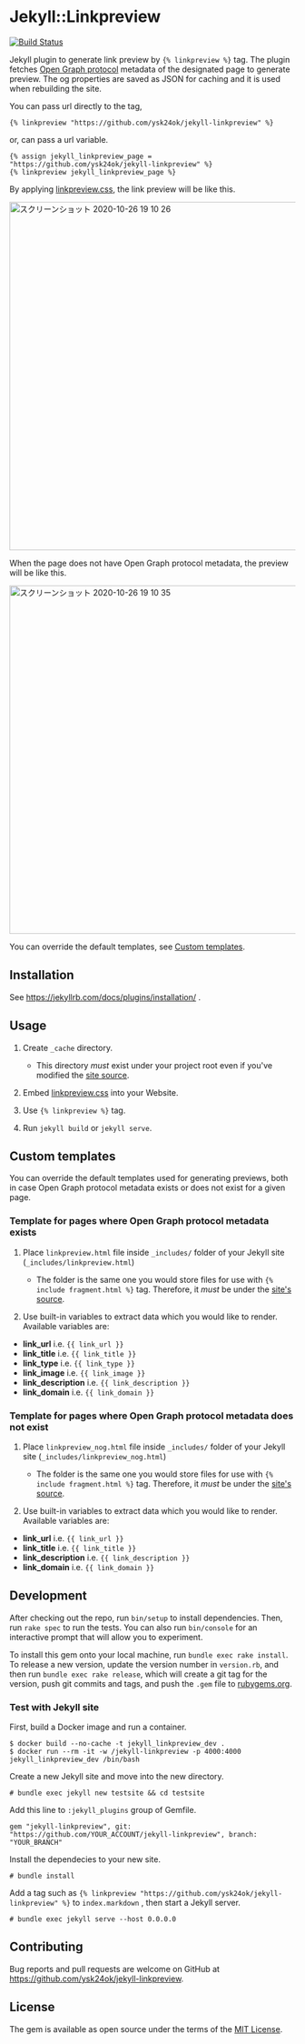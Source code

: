 # Jekyll::Linkpreview

[![Build Status](https://travis-ci.com/ysk24ok/jekyll-linkpreview.svg?branch=master)](https://travis-ci.com/ysk24ok/jekyll-linkpreview)

Jekyll plugin to generate link preview by `{% linkpreview %}` tag. The plugin fetches [Open Graph protocol](http://ogp.me/) metadata of the designated page to generate preview. The og properties are saved as JSON for caching and it is used when rebuilding the site.

You can pass url directly to the tag,

```
{% linkpreview "https://github.com/ysk24ok/jekyll-linkpreview" %}
```

or, can pass a url variable.

```
{% assign jekyll_linkpreview_page = "https://github.com/ysk24ok/jekyll-linkpreview" %}
{% linkpreview jekyll_linkpreview_page %}
```

By applying [linkpreview.css](assets/css/linkpreview.css), the link preview will be like this.

<img width="613" alt="スクリーンショット 2020-10-26 19 10 26" src="https://user-images.githubusercontent.com/3449164/97160548-db472f80-17bf-11eb-9cc2-383a076fb14d.png">

When the page does not have Open Graph protocol metadata, the preview will be like this.

<img width="613" alt="スクリーンショット 2020-10-26 19 10 35" src="https://user-images.githubusercontent.com/3449164/97160564-e00be380-17bf-11eb-8adb-55c2a07520f1.png">

You can override the default templates, see [Custom templates](#user-content-custom-templates).

## Installation

See https://jekyllrb.com/docs/plugins/installation/ .

## Usage

1. Create `_cache` directory.
   * This directory _must_ exist under your project root even if you've modified the [site source](https://jekyllrb.com/docs/configuration/options/).

1. Embed [linkpreview.css](assets/css/linkpreview.css) into your Website.

1. Use `{% linkpreview %}` tag.

1. Run `jekyll build` or `jekyll serve`.


## Custom templates

You can override the default templates used for generating previews, both in case Open Graph protocol metadata exists or does not exist for a given page.

### Template for pages where Open Graph protocol metadata exists

 1. Place `linkpreview.html` file inside `_includes/` folder of your Jekyll site (`_includes/linkpreview.html`)
     * The folder is the same one you would store files for use with `{% include fragment.html %}` tag. 
       Therefore, it *must* be under the [site's source](https://jekyllrb.com/docs/configuration/options/).

 2. Use built-in variables to extract data which you would like to render. Available variables are:
  * **link_url** i.e. `{{ link_url }}`
  * **link_title** i.e. `{{ link_title }}`
  * **link_type** i.e. `{{ link_type }}`
  * **link_image** i.e. `{{ link_image }}`
  * **link_description** i.e. `{{ link_description }}`
  * **link_domain** i.e. `{{ link_domain }}`

### Template for pages where Open Graph protocol metadata does not exist

1. Place `linkpreview_nog.html` file inside `_includes/` folder of your Jekyll site (`_includes/linkpreview_nog.html`)
   * The folder is the same one you would store files for use with `{% include fragment.html %}` tag.
     Therefore, it *must* be under the [site's source](https://jekyllrb.com/docs/configuration/options/).

 2. Use built-in variables to extract data which you would like to render. Available variables are:
  * **link_url** i.e. `{{ link_url }}`
  * **link_title** i.e. `{{ link_title }}`
  * **link_description** i.e. `{{ link_description }}`
  * **link_domain** i.e. `{{ link_domain }}`

## Development

After checking out the repo, run `bin/setup` to install dependencies. Then, run `rake spec` to run the tests. You can also run `bin/console` for an interactive prompt that will allow you to experiment.

To install this gem onto your local machine, run `bundle exec rake install`. To release a new version, update the version number in `version.rb`, and then run `bundle exec rake release`, which will create a git tag for the version, push git commits and tags, and push the `.gem` file to [rubygems.org](https://rubygems.org).

### Test with Jekyll site

First, build a Docker image and run a container.

```console
$ docker build --no-cache -t jekyll_linkpreview_dev .
$ docker run --rm -it -w /jekyll-linkpreview -p 4000:4000 jekyll_linkpreview_dev /bin/bash
```

Create a new Jekyll site and move into the new directory.

```console
# bundle exec jekyll new testsite && cd testsite
```

Add this line to `:jekyll_plugins` group of Gemfile.

```console
gem "jekyll-linkpreview", git: "https://github.com/YOUR_ACCOUNT/jekyll-linkpreview", branch: "YOUR_BRANCH"
```

Install the dependecies to your new site.

```console
# bundle install
```

Add a tag such as `{% linkpreview "https://github.com/ysk24ok/jekyll-linkpreview" %}` to `index.markdown` , then start a Jekyll server.

```console
# bundle exec jekyll serve --host 0.0.0.0
```

## Contributing

Bug reports and pull requests are welcome on GitHub at https://github.com/ysk24ok/jekyll-linkpreview.

## License

The gem is available as open source under the terms of the [MIT License](https://opensource.org/licenses/MIT).
